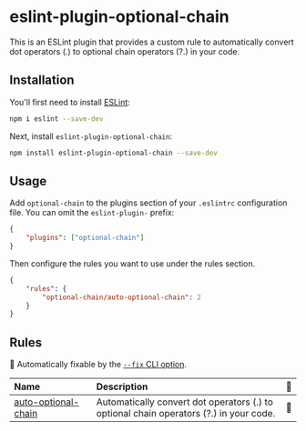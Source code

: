 # eslint-plugin-optional-chain

This is an ESLint plugin that provides a custom rule to automatically convert dot operators (.) to optional chain operators (?.) in your code.

## Installation

You'll first need to install [ESLint](https://eslint.org/):

```sh
npm i eslint --save-dev
```

Next, install `eslint-plugin-optional-chain`:

```sh
npm install eslint-plugin-optional-chain --save-dev
```

## Usage

Add `optional-chain` to the plugins section of your `.eslintrc` configuration file. You can omit the `eslint-plugin-` prefix:

```json
{
	"plugins": ["optional-chain"]
}
```

Then configure the rules you want to use under the rules section.

```json
{
	"rules": {
		"optional-chain/auto-optional-chain": 2
	}
}
```

## Rules

<!-- begin auto-generated rules list -->

🔧 Automatically fixable by the [`--fix` CLI option](https://eslint.org/docs/user-guide/command-line-interface#--fix).

| Name                                                     | Description                                                                            | 🔧 |
| :------------------------------------------------------- | :------------------------------------------------------------------------------------- | :- |
| [auto-optional-chain](docs/rules/auto-optional-chain.md) | Automatically convert dot operators (.) to optional chain operators (?.) in your code. | 🔧 |

<!-- end auto-generated rules list -->

